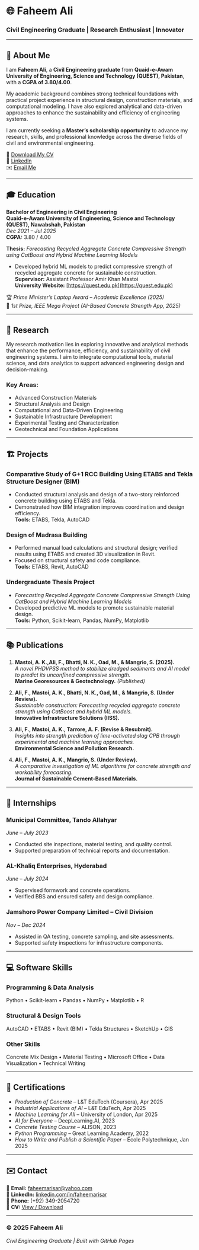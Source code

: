 # 🌐 Faheem Ali

### Civil Engineering Graduate | Research Enthusiast | Innovator

---

## 👋 About Me
I am **Faheem Ali**, a **Civil Engineering graduate** from **Quaid-e-Awam University of Engineering, Science and Technology (QUEST), Pakistan**, with a **CGPA of 3.80/4.00**.

My academic background combines strong technical foundations with practical project experience in structural design, construction materials, and computational modeling. I have also explored analytical and data-driven approaches to enhance the sustainability and efficiency of engineering systems.

I am currently seeking a **Master’s scholarship opportunity** to advance my research, skills, and professional knowledge across the diverse fields of civil and environmental engineering.

📄 [Download My CV](YOUR_CV_LINK_HERE)  
🔗 [LinkedIn](https://linkedin.com/in/faheemarisar)  
✉️ [Email Me](mailto:faheemarisar@yahoo.com)

---

## 🎓 Education
**Bachelor of Engineering in Civil Engineering**  
**Quaid-e-Awam University of Engineering, Science and Technology (QUEST), Nawabshah, Pakistan**  
*Dec 2021 – Jul 2025*  
**CGPA:** 3.80 / 4.00  

**Thesis:** *Forecasting Recycled Aggregate Concrete Compressive Strength using CatBoost and Hybrid Machine Learning Models*  
- Developed hybrid ML models to predict compressive strength of recycled aggregate concrete for sustainable construction.  
**Supervisor:** Assistant Professor Amir Khan Mastoi  
**University Website:** [https://quest.edu.pk](https://quest.edu.pk)

🏆 *Prime Minister’s Laptop Award – Academic Excellence (2025)*  
🥇 *1st Prize, IEEE Mega Project (AI-Based Concrete Strength App, 2025)*  

---

## 🔬 Research
My research motivation lies in exploring innovative and analytical methods that enhance the performance, efficiency, and sustainability of civil engineering systems. I aim to integrate computational tools, material science, and data analytics to support advanced engineering design and decision-making.

### Key Areas:
- Advanced Construction Materials  
- Structural Analysis and Design  
- Computational and Data-Driven Engineering  
- Sustainable Infrastructure Development  
- Experimental Testing and Characterization  
- Geotechnical and Foundation Applications  

---

## 🏗️ Projects

### **Comparative Study of G+1 RCC Building Using ETABS and Tekla Structure Designer (BIM)**
- Conducted structural analysis and design of a two-story reinforced concrete building using ETABS and Tekla.  
- Demonstrated how BIM integration improves coordination and design efficiency.  
**Tools:** ETABS, Tekla, AutoCAD  

### **Design of Madrasa Building**
- Performed manual load calculations and structural design; verified results using ETABS and created 3D visualization in Revit.  
- Focused on structural safety and code compliance.  
**Tools:** ETABS, Revit, AutoCAD  

### **Undergraduate Thesis Project**
- *Forecasting Recycled Aggregate Concrete Compressive Strength Using CatBoost and Hybrid Machine Learning Models*  
- Developed predictive ML models to promote sustainable material design.  
**Tools:** Python, Scikit-learn, Pandas, NumPy, Matplotlib  

---

## 📚 Publications
1. **Mastoi, A. K.,Ali, F., Bhatti, N. K., Oad, M., & Mangrio, S. (2025).**  
   *A novel PHDVPSS method to stabilize dredged sediments and AI model to predict its unconfined compressive strength.*  
   **Marine Georesources & Geotechnology.** *(Published)*  

2. **Ali, F., Mastoi, A. K., Bhatti, N. K., Oad, M., & Mangrio, S. (Under Review).**  
   *Sustainable construction: Forecasting recycled aggregate concrete strength using CatBoost and hybrid ML models.*  
   **Innovative Infrastructure Solutions (IISS).**  

3. **Ali, F., Mastoi, A. K., Tarrore, A. F. (Revise & Resubmit).**  
   *Insights into strength prediction of lime-activated slag CPB through experimental and machine learning approaches.*  
   **Environmental Science and Pollution Research.**  

4. **Ali, F., Mastoi, A. K., Mangrio, S. (Under Review).**  
   *A comparative investigation of ML algorithms for concrete strength and workability forecasting.*  
   **Journal of Sustainable Cement-Based Materials.**  

---

## 🏢 Internships
### **Municipal Committee, Tando Allahyar**  
*June – July 2023*  
- Conducted site inspections, material testing, and quality control.  
- Supported preparation of technical reports and documentation.  

### **AL-Khaliq Enterprises, Hyderabad**  
*June – July 2024*  
- Supervised formwork and concrete operations.  
- Verified BBS and ensured safety and design compliance.  

### **Jamshoro Power Company Limited – Civil Division**  
*Nov – Dec 2024*  
- Assisted in QA testing, concrete sampling, and site assessments.  
- Supported safety inspections for infrastructure components.  

---

## 💻 Software Skills

### **Programming & Data Analysis**
Python • Scikit-learn • Pandas • NumPy • Matplotlib • R  

### **Structural & Design Tools**
AutoCAD • ETABS • Revit (BIM) • Tekla Structures • SketchUp • GIS  

### **Other Skills**
Concrete Mix Design • Material Testing • Microsoft Office • Data Visualization • Technical Writing  

---

## 📜 Certifications
- *Production of Concrete* – L&T EduTech (Coursera), Apr 2025  
- *Industrial Applications of AI* – L&T EduTech, Apr 2025  
- *Machine Learning for All* – University of London, Apr 2025  
- *AI for Everyone* – DeepLearning.AI, 2023  
- *Concrete Testing Course* – ALISON, 2023  
- *Python Programming* – Great Learning Academy, 2022  
- *How to Write and Publish a Scientific Paper* – École Polytechnique, Jan 2025  

---

## ✉️ Contact
📧 **Email:** [faheemarisar@yahoo.com](mailto:faheemarisar@yahoo.com)  
🔗 **LinkedIn:** [linkedin.com/in/faheemarisar](https://linkedin.com/in/faheemarisar)  
📱 **Phone:** (+92) 349-2054720  
📄 **CV:** [View / Download](YOUR_CV_LINK_HERE)

---

### © 2025 Faheem Ali  
*Civil Engineering Graduate | Built with GitHub Pages*
